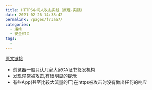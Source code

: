 ```yaml
---
title: HTTPS中间人攻击实践（原理·实践）
date: 2021-02-26 14:38:42
permalink: /pages/f73aa7/
categories:
  - 运维
  - 安全相关
tags:
  - 
---
```


[原文链接](https://www.cnblogs.com/lulianqi/p/10558719.html)


* 浏览器一般只认几家大家CA证书签发机构
* 发现异常被攻击,有很明显的提示
* 有些App(甚至比较大流量的厂)在https被攻击时没有做出任何的响应


